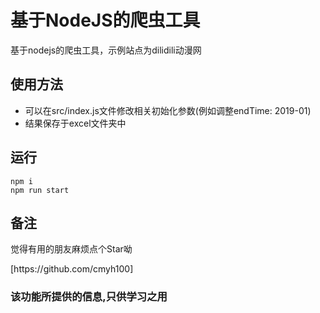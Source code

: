 # 基于NodeJS的爬虫工具

<p>基于nodejs的爬虫工具，示例站点为dilidili动漫网</p>

## 使用方法

* 可以在src/index.js文件修改相关初始化参数(例如调整endTime: 2019-01)
* 结果保存于excel文件夹中

## 运行

```
npm i
npm run start
```

## 备注

<p>觉得有用的朋友麻烦点个Star呦</p>
[https://github.com/cmyh100]

### 该功能所提供的信息,只供学习之用

